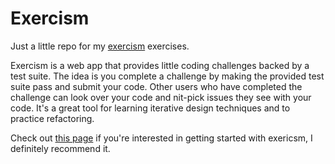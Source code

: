 # Exercism
Just a little repo for my [exercism](http://www.exercism.io/) exercises.

Exercism is a web app that provides little coding challenges backed by a test suite.
The idea is you complete a challenge by making the provided test suite pass and submit your code.
Other users who have completed the challenge can look over your code and nit-pick issues they see with your code.
It's a great tool for learning iterative design techniques and to practice refactoring.

Check out [this page](http://exercism.io/getting-started) if you're interested in getting started with exericsm, I definitely recommend it.
